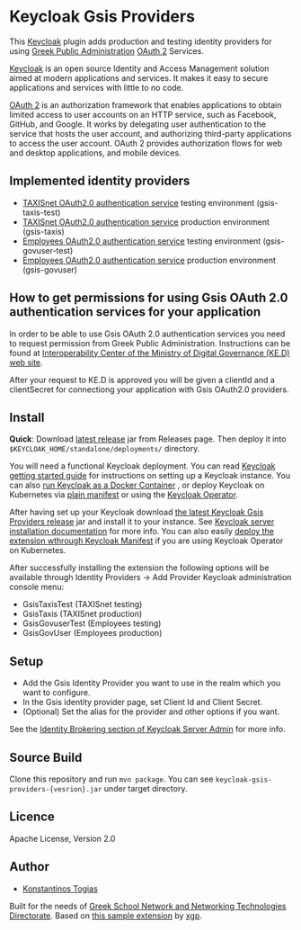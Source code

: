 # Keycloak Gsis Providers

This <a href="https://www.keycloak.org/" target="_blank">Keycloak</a> plugin adds production and testing identity providers for using <a href="https://gsis.gr/en" target="_blank">Greek Public Administration</a> <a href="https://oauth.net/2/" target="_blank">OAuth 2</a> Services.

<a href="https://www.keycloak.org/" target="_blank">Keycloak</a> is an open source Identity and Access Management solution aimed at modern applications and services. It makes it easy to secure applications and services with little to no code. 

<a href="https://oauth.net/2/" target="_blank">OAuth 2</a> is an authorization framework that enables applications to obtain limited access to user accounts on an HTTP service, such as Facebook, GitHub, and Google. It works by delegating user authentication to the service that hosts the user account, and authorizing third-party applications to access the user account. OAuth 2 provides authorization flows for web and desktop applications, and mobile devices.

## Implemented identity providers

- <a href="https://www.gsis.gr/dimosia-dioikisi/ked/webservices/oauth20" target="_blank">TAXISnet OAuth2.0 authentication service</a> testing environment (gsis-taxis-test)
- <a href="https://www.gsis.gr/dimosia-dioikisi/ked/webservices/oauth20" target="_blank">TAXISnet OAuth2.0 authentication service</a> production environment (gsis-taxis)
- <a href="https://www.gsis.gr/dimosia-dioikisi/ked/webservices/oAuth2.0.PA" target="_blank">Employees OAuth2.0 authentication service</a> testing environment (gsis-govuser-test)
- <a href="https://www.gsis.gr/dimosia-dioikisi/ked/webservices/oAuth2.0.PA" target="_blank">Employees OAuth2.0 authentication service</a> production environment (gsis-govuser)

## How to get permissions for using Gsis OAuth 2.0 authentication services for your application

In order to be able to use Gsis OAuth 2.0 authentication services you need to request permission from Greek Public Administration. Instructions can be found at <a href="https://www.gsis.gr/en/public-administration/ked" target="_blank">Interoperability Center of the Ministry of Digital Governance (KE.D) web site</a>. 

After your request to KE.D is approved you will be given a clientId and a clientSecret for connectiong your application with Gsis OAuth2.0 providers.

## Install

**Quick**: Download <a href="https://github.com/cti-nts/keycloak-gsis-providers/releases/latest">latest release</a> jar from Releases page. Then deploy it into ```$KEYCLOAK_HOME/standalone/deployments/``` directory.

You will need a functional Keycloak deployment. You can read <a href="https://www.keycloak.org/docs/latest/getting_started/" target="_blank">Keycloak getting started guide</a> for instructions on setting up a Keycloak instance. You can also <a href="https://www.keycloak.org/getting-started/getting-started-docker" target="_blank">run Keycloak as a Docker Container</a> , or deploy Keycloak on Kubernetes via <a href="https://www.keycloak.org/getting-started/getting-started-kube" target="_blank">plain manifest</a> or using the <a href="https://www.keycloak.org/getting-started/getting-started-operator-kubernetes" target="_blank">Keycloak Operator</a>. 

After having set up your Keycloak download <a href="https://github.com/cti-nts/keycloak-gsis-providers/releases/latest">the latest Keycloak Gsis Providers release</a> jar and install it to your instance. See <a href="https://www.keycloak.org/docs/latest/server_installation/index.html#distribution-directory-structure" target="_blank">Keycloak server installation documentation</a> for more info. You can also easily <a href="https://www.keycloak.org/docs/latest/server_installation/index.html#_operator-extensions" target="_blank"> deploy the extension wthrough Keycloak Manifest</a> if you are using Keycloak Operator on Kubernetes.  

After successfully installing the extension the following options will be available through Identity Providers -> Add Provider Keycloak administration console menu:

- GsisTaxisTest (TAXISnet testing)
- GsisTaxis (TAXISnet production)
- GsisGovuserTest (Employees testing)
- GsisGovUser (Employees production)

## Setup

- Add the Gsis Identity Provider you want to use in the realm which you want to configure.
- In the Gsis identity provider page, set Client Id and Client Secret.
- (Optional) Set the alias for the provider and other options if you want.

See the <a href="https://www.keycloak.org/docs/latest/server_admin/index.html#_identity_broker" target="_blank">Identity Brokering section of Keycloak Server Admin</a> for more info. 

## Source Build

Clone this repository and run ```mvn package```. You can see ```keycloak-gsis-providers-{vesrion}.jar``` under target directory.

## Licence

Apache License, Version 2.0

## Author
- [Konstantinos Togias](https://github.com/ktogias)

Built for the needs of [Greek School Network and Networking Technologies Directorate](http://nts.cti.gr/). 
Based on [this sample extension](https://github.com/xgp/keycloak-moneybird-idp) by [xgp](https://github.com/xgp).
